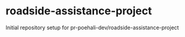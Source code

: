 # roadside-assistance-project

Initial repository setup for pr-poehali-dev/roadside-assistance-project